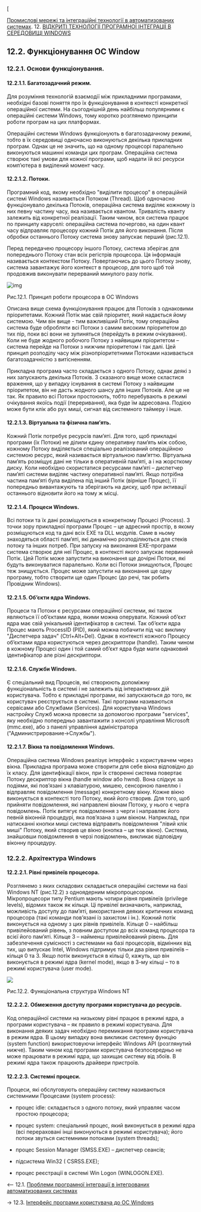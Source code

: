 [

[Промислові мережі та інтеграційні технології в автоматизованих системах](README.md). 12. [ВІДКРИТІ ТЕХНОЛОГІЇ ПРОГРАМНОЇ ІНТЕГРАЦІЇ В СЕРЕДОВИЩІ WINDOWS](12.md) 

## 12.2. Функціонування ОС Window

### 12.2.1. Основи функціонування.

#### 12.2.1.1. Багатозадачний режим. 

Для розуміння технологій взаємодії між прикладними програмами, необхідні базові поняття про їх функціонування в контексті конкретної операційної системи. На сьогоднішній день найбільш популярними є операційні системи Windows, тому коротко розглянемо принципи роботи програм на цих платформах. 

Операційні системи Windows функціонують в багатозадачному режимі, тобто в їх середовищі одночасно виконуються декілька прикладних програм. Однак це не значить, що на одному процесорі паралельно виконуються машинні команди цих програм. Операційна система створює такі умови для кожної програми, щоб надати їй всі ресурси комп’ютера в виділений момент часу.

#### 12.2.1.2. Потоки. 

Програмний код, якому необхідно "виділити процесор" в операційній системі Windows називається Потоком (Thread). Щоб одночасно функціонувало декілька Потоків, операційна система виділяє кожному із них певну частину часу, яка називається квантом. Тривалість кванту залежить від конкретної реалізації. Таким чином, вся система працює по принципу каруселі: операційна система почергово, на один квант часу відправляє процесору кожний Потік для його виконання. Після обробки останнього Потоку система знову запускає перший (рис.12.1). 

Перед передачею процесору іншого Потоку, система зберігає для попереднього Потоку стан всіх регістрів процесора. Ця інформація називається контекстом Потоку. Повертаючись до цього Потоку знову, система завантажує його контекст в процесор, для того щоб той продовжив виконувати перерваний минулого разу потік.

![img](media12/12_1.png)

Рис.12.1. Принцип роботи процесора в ОС Windows

Описана вище схема функціонування працює для Потоків з однаковими пріоритетами. Кожний Потік має свій пріоритет, який надається йому системою. Чим він вище - тим важливіший Потік, тому операційна система буде обробляти всі Потоки з самим високим пріоритетом до тих пір, поки всі вони не зупиняться (перейдуть в режим очікування). Коли не буде жодного робочого Потоку з найвищим пріоритетом – система перейде на Потоки з нижчим пріоритетом і так далі. Цей принцип розподілу часу між різнопріоритетними Потоками називається багатозадачністю з витісненням. 

Прикладна програма часто складається з одного Потоку, однак деякі з них запускають декілька Потоків. З сказаного вище може скластися враження, що у випадку існування в системі Потоку з найвищим пріоритетом, він не дасть жодного шансу для інших Потоків. Але це не так. Як правило всі Потоки простоюють, тобто перебувають в режимі очікування якоїсь події (переривання), яка буде їм адресована. Подією може бути клік або рух миші, сигнал від системного таймеру і інше. 

#### 12.2.1.3. Віртуальна та фізична пам’ять. 

Кожний Потік потребує ресурсів пам’яті. Для того, щоб прикладні програми (їх Потоки) не ділили єдину оперативну пам’ять між собою, кожному Потоку виділяється спеціально реалізований операційною системою ресурс, який називається віртуальною пам’яттю. Віртуальна пам’ять розміщує дані не тільки в оперативній пам’яті, а і на жорсткому диску. Коли необхідно скористатися ресурсами пам’яті – диспетчер пам’яті системи виділяє частину оперативної пам’яті. Якщо потрібна частина пам’яті була виділена під інший Потік (вірніше Процес), її попередньо вивантажують та зберігають на диску, щоб при активації останнього відновити його на тому ж місці. 

#### 12.2.1.4. Процеси Windows. 

Всі потоки та їх дані розміщуються в конкретному Процесі (Process). З точки зору прикладної програми Процес – це адресний простір, в якому розміщуються код та дані всіх EXE та DLL модулів. Саме в ньому знаходяться області пам’яті, які динамічно розподіляються для стеків потоку та інших потреб. При запуску на виконання EXE-програми система створює для неї Процес, в контексті якого запускає первинний Потік. Цей Потік може запустити на виконання ще дочірні Потоки, які будуть виконуватися паралельно. Коли всі Потоки знищуються, Процес теж знищується. Процес може запустити на виконання ще одну програму, тобто створити ще один Процес (до речі, так робить Провідник Windows). 

#### 12.2.1.5. Об’єкти ядра Windows. 

Процеси та Потоки є ресурсами операційної системи, які також являються її об’єктами ядра, якими можна оперувати. Кожний об’єкт ядра має свій унікальний ідентифікатор в системі. Так об’єкти ядра Процес мають ProcessID (PID), який можна побачити під час виклику "Диспетчера задач" (Ctrl+Alt+Del). Однак в контексті кожного Процесу об’єктами ядра користуються через дескриптори (handle). Таким чином в кожному Процесі один і той самий об’єкт ядра буде мати однаковий ідентифікатор але різні дескриптори.

#### 12.2.1.6. Служби Windows. 

Є спеціальний вид Процесів, які створюють допоміжну функціональність в системі і не залежить від інтерактивних дій користувача. Тобто є прикладні програми, які запускаються до того, як користувач реєструється в системі. Такі програми називаються сервісами або Службами (Services). Для користувача Windows настройку Служб можна провести за допомогою програми "services", яку необхідно попередньо завантажити з консолі управління Microsoft (mmc.exe), або з панелі управління адміністратора ("Администрирование->Службы"). 

#### 12.2.1.7. Вікна та повідомлення Windows. 

Операційна система Windows реалізує інтерфейс з користувачем через вікна. Прикладна програма може створити для себе вікна відповідно до їх класу. Для ідентифікації вікон, при їх створенні система повертає Потоку дескриптор вікна (handle window або hwnd). Вона слідкує за подіями, які пов’язані з клавіатурою, мишею, сенсорною панеллю і відправляє повідомлення (message) конкретному вікну. Кожне вікно виконується в контексті того Потоку, який його створив. Для того, щоб прийняти повідомлення, які направлені вікнам Потоку, у нього є черга повідомлень. Потік витягує повідомлення з черги і направляє його певній віконній процедурі, яка пов’язана з цим вікном. Наприклад, при натисканні кнопки миші система відправить повідомлення "лівий клік миші" Потоку, який створив це вікно (кнопка – це теж вікно). Система, знайшовши повідомлення в черзі повідомлень, викликає відповідну віконну процедуру.

### 12.2.2. Архітектура Windows

#### 12.2.2.1. Рівні привілеїв процесора. 

Розглянемо з яких складових складається операційні системи на базі Windows NT (рис.12.2) з одноядерним мікропроцесором. Мікропроцесори типу Pentium мають чотири рівня привілеїв (privilege levels), відомих також як кільця. Ці привілеї визначають, наприклад, можливість доступу до пам’яті, використання деяких критичних команд процесора (такі команди пов’язані із захистом і ін.). Кожний потік виконується на одному з цих рівнів привілеїв. Кільце 0 – найбільш привілейований рівень, з повним доступом до всіх команд процесора та всієї його пам’яті. Кільце 3 – найменш привілейований рівень. Для забезпечення сумісності з системами на базі процесорів, відмінних від тих, що випускає Intel, Windows підтримує тільки два рівня привілеїв – кільця 0 та 3. Якщо потік виконується в кільці 0, кажуть,  що він виконується в режимі ядра (kernel mode), якщо в 3-му кільці – то в режимі користувача (user mode). 

<a href="media12/12_2.png" target="_blank"><img src="media12/12_2.png"/></a> 

Рис.12.2. Функціональна структура Windows NT

#### 12.2.2.2. Обмеження доступу програми користувача до ресурсів. 

Код операційної системи на низькому рівні працює в режимі ядра, а програми користувача – як правило в режимі користувача. Для виконання деяких задач необхідно перемикання програми користувача в режим ядра. В цьому випадку вона викликає системну функцію (system function) використовуючи інтерфейс Windows API (розглянутий нижче). Таким чином код програми користувача безпосередньо не може працювати в режимі ядра, що захищає систему від збоїв. В режимі ядра також працюють драйвери пристроїв.

#### 12.2.2.3. Системні процеси. 

Процеси, які обслуговують операційну систему називаються системними Процесами (system process):

-    процес idle: складається з одного потоку, який управляє часом простою процесора;

-    процес system: спеціальний процес, який виконується в режимі ядра (всі перераховані інші виконуються в режимі користувача); його потоки звуться системними потоками (system threads);

-    процес Session Manager (SMSS.EXE) – диспетчер сеансів;

-    підсистема Win32 ( CSRSS.EXE);

-    процес реєстрації в системі Win Logon (WINLOGON.EXE).



<-- 12.1. [Проблеми програмної інтеграції в інтегрованих автоматизованих системах](12_1.md) 

-> 12.3. [Інтерфейс програми користувача до ОС Windows](12_3.md)  